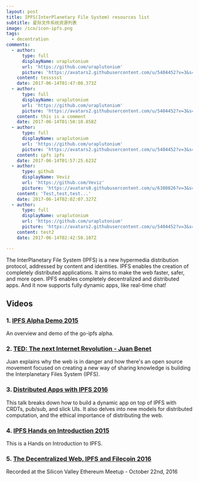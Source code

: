 ```yaml
---
layout: post
title: IPFS(InterPlanetary File System) resources list
subtitle: 星际文件系统资源列表
image: /ico/icon-ipfs.png
tags:
  - decentration
comments:
  - author:
      type: full
      displayName: uraplutonium
      url: 'https://github.com/uraplutonium'
      picture: 'https://avatars2.githubusercontent.com/u/5404452?v=3&s=73'
    content: tessssst
    date: 2017-06-14T01:47:08.373Z
  - author:
      type: full
      displayName: uraplutonium
      url: 'https://github.com/uraplutonium'
      picture: 'https://avatars2.githubusercontent.com/u/5404452?v=3&s=73'
    content: this is a comment
    date: 2017-06-14T01:50:10.858Z
  - author:
      type: full
      displayName: uraplutonium
      url: 'https://github.com/uraplutonium'
      picture: 'https://avatars2.githubusercontent.com/u/5404452?v=3&s=73'
    content: ipfs ipfs
    date: 2017-06-14T01:57:25.623Z
  - author:
      type: github
      displayName: Veviz
      url: 'https://github.com/Veviz'
      picture: 'https://avatars0.githubusercontent.com/u/6380826?v=3&s=73'
    content: 'Test,test,test...'
    date: 2017-06-14T02:02:07.327Z
  - author:
      type: full
      displayName: uraplutonium
      url: 'https://github.com/uraplutonium'
      picture: 'https://avatars2.githubusercontent.com/u/5404452?v=3&s=73'
    content: test2
    date: 2017-06-14T02:42:50.107Z

---
```


The InterPlanetary File System (IPFS) is a new hypermedia distribution protocol, addressed by content and identities.
IPFS enables the creation of completely distributed applications.
It aims to make the web faster, safer, and more open.
IPFS enables completely decentralized and distributed apps.
And it now supports fully dynamic apps, like real-time chat!

## Videos

### 1. [IPFS Alpha Demo 2015](https://gateway.ipfs.io/ipfs/QmeK22pqtVT4yNawXcHbZh2fDrncdYHQbepjrxFmD8tGYZ)

An overview and demo of the go-ipfs alpha.

### 2. [TED: The next Internet Revolution - Juan Benet](https://gateway.ipfs.io/ipfs/QmUgTn3nvJL1X5a1c7qgbPQw6Y6gCCTr9QTaUj5d8bkMBk)

Juan explains why the web is in danger and how there's an open source movement focused on creating a new way of sharing knowledge is building the Interplanetary Files System (IPFS).

### 3. [Distributed Apps with IPFS 2016](https://gateway.ipfs.io/ipfs/QmQM8y88GPFKjjYWZNJ8oznBYXjuH88JdmCeXgCTNprvgE)

This talk breaks down how to build a dynamic app on top of IPFS with CRDTs, pub/sub, and slick UIs. It also delves into new models for distributed computation, and the ethical importance of distributing the web.

### 4. [IPFS Hands on Introduction 2015](https://gateway.ipfs.io/ipfs/QmSntc8JNM2c9QUKsC1Jf98HAbWgWiPCCq45US9nqCMAfC)

This is a Hands on Introduction to IPFS.

### 5. [The Decentralized Web, IPFS and Filecoin 2016](https://gateway.ipfs.io/ipfs/QmZZupEgyT5iRsA13wToqYWVEzpujB5TeBJnUNkCdgDvfe)

Recorded at the Silicon Valley Ethereum Meetup - October 22nd, 2016

